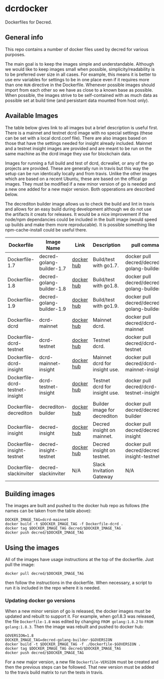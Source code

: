 # dcrdocker

Dockerfiles for Decred.

## General info

This repo contains a number of docker files used by decred for various purposes.

The main goal is to keep the images simple and understandable.  Although we would like to keep images small when possible, simplicity/readability is to be preferred over size in all cases.  For example, this means it is better to use env variables for settings to be in one place even if it requires more than one `RUN` directive in the Dockerfile.  Whenever possible images should import from each other so we have as close to a known base as possible.  When possible, the images strive to be self-contained with as much data as possible set at build time (and persistant data mounted from host only).

## Available Images

The table below gives link to all images but a brief description is useful first.  There is a mainnet and testnet dcrd image with no special settings (these can be set with a local dcrd.conf file).  There are also images based on those that have the settings needed for insight already included.  Mainnet and a testnet insight images are provided and are meant to be run on the same machine as the dcrd image they use for blockchain data.

Images for running a full build and test of dcrd, dcrwallet, or any of the go projects are provided.  These are generally run in travis but this way the setup can be run identically locally and from travis.  Unlike the other images which are based on a recent Ubuntu, these are based on the offical go images.  They must be modified if a new minor version of go is needed and a new one added for a new major version.  Both opperations are described below.

The decrediton builder image allows us to check the build and lint in travis and allows for an easy build during development although we do not use the artifacts it creats for releases.  It would be a nice improvement if the node/npm dependancies could be included in the built image (would speed up builds and make them more reproducable).  It is possible something like npm-cache-install could be useful there.


| Dockerfile | Image Name | Link | Description | pull command |
| --- | --- | --- | --- | --- |
|Dockerfile-1.7|decred-golang-builder-1.7|[docker hub](https://hub.docker.com/r/decred/decred-golang-builder-1.7/)|Build/test with go1.7.|docker pull decred/decred-golang-builder-1.7|
|Dockerfile-1.8|decred-golang-builder-1.8|[docker hub](https://hub.docker.com/r/decred/decred-golang-builder-1.8/)|Build/test with go1.8.|docker pull decred/decred-golang-builder-1.8|
|Dockerfile-1.9|decred-golang-builder-1.9|[docker hub](https://hub.docker.com/r/decred/decred-golang-builder-1.9/)|Build/test with go1.9.|docker pull decred/decred-golang-builder-1.9|
|Dockerfile-dcrd|dcrd-mainnet|[docker hub](https://hub.docker.com/r/decred/dcrd-mainnet/)|Mainnet dcrd.|docker pull decred/dcrd-mainnet|
|Dockerfile-dcrd-testnet|dcrd-testnet|[docker hub](https://hub.docker.com/r/decred/dcrd-testnet/)|Testnet dcrd.|docker pull decred/dcrd-testnet|
|Dockerfile-dcrd-insight|dcrd-mainnet-insight|[docker hub](https://hub.docker.com/r/decred/dcrd-mainnet-insihght/)|Mainnet dcrd for insight use.|docker pull decred/dcrd-mainnet-insight|
|Dockerfile-dcrd-testnet-insight|dcrd-testnet-insight|[docker hub](https://hub.docker.com/r/decred/dcrd-testnet-insight/)|Testnet dcrd for insight use.|docker pull decred/dcrd-testnet-insight|
|Dockerfile-decrediton|decrediton-builder|[docker hub](https://hub.docker.com/r/decred/decrediton-builder/)|Builder image for decrediton|docker pull decred/decrediton-builder|
|Dockerfile-insight|decred-insight|[docker hub](https://hub.docker.com/r/decred/decred-insight/)|Decred insight on mainnet.|docker pull decred/decred-insight|
|Dockerfile-insight-testnet|decred-insight-testnet|[docker hub](https://hub.docker.com/r/decred/decred-insight-testnet/)|Decred insight on testnet.|docker pull decred/decred-insight-testnet|
|Dockerfile-slackinviter|decred-slackinviter|N/A|Slack Invitation Gateway| N/A |

## Building images

The images are built and pushed to the docker hub repo as follows (the names can be taken from the table above):
```
DOCKER_IMAGE_TAG=dcrd-mainnet
docker build -t $DOCKER_IMAGE_TAG -f Dockerfile-dcrd .
docker tag $DOCKER_IMAGE_TAG decred/$DOCKER_IMAGE_TAG
docker push decred/$DOCKER_IMAGE_TAG
```

## Using the images

All of the images have usage instructions at the top of the dockerfile.  Just pull the image:
```
docker pull decred/$DOCKER_IMAGE_TAG
```
then follow the instructions in the dockerfile.  When necessary, a script to run it is included in the repo where it is needed.

### Updating docker go versions

When a new minor version of go is released, the docker images must be updated and rebuilt to support it.  For example, when go1.8.3 was released, the file `Dockerfile-1.8` was edited by changing `FROM golang:1.8.2` to `FROM golang:1.8.3`.  Then the image was rebuilt and pushed to docker hub:
```
GOVERSION=1.8
DOCKER_IMAGE_TAG=decred-golang-builder-$GOVERSION
docker build -t $DOCKER_IMAGE_TAG -f ./Dockerfile-$GOVERSION .
docker tag $DOCKER_IMAGE_TAG decred/$DOCKER_IMAGE_TAG
docker push decred/$DOCKER_IMAGE_TAG
```

For a new major version, a new file `Dockerfile-VERSION` must be created and then the previous steps can be followed.  That new version must be added to the travis build matrix to run the tests in travis.
